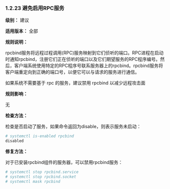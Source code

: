 ### 1.2.23 避免启用RPC服务

**级别：** 建议

**适用版本：** 全部

**规则说明：** 

rpcbind服务将远程过程调用(RPC)服务映射到它们侦听的端口。RPC进程在启动时通知rpcbind，注册它们正在侦听的端口以及它们期望服务的RPC程序编号。然后，客户端系统使用特定的RPC程序号联系服务器上的rpcbind。rpcbind服务将客户端重定向到正确的端口号，以便它可以与请求的服务进行通信。

如果系统不需要基于 rpc 的服务，建议禁用 rpcbind 以减少远程攻击面

**规则影响：**

无

**检查方法：**

检查是否启动了服务，如果命令返回为disable，则表示服务未启动：

```bash
# systemctl is-enabled rpcbind
disabled
```

**修复方法：**

对于已安装rpcbind组件的服务器，可以禁用rpcbind服务：

```bash
# systemctl stop rpcbind.service
# systemctl stop rpcbind.socket
# systemctl mask rpcbind
```